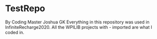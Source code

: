 # TestRepo
By Coding Master Joshua GK
Everything in this repository was used in InfiniteRecharge2020.
All the WPILIB projects with - imported are what I coded in.
